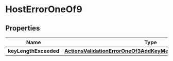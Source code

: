
# HostErrorOneOf9

## Properties
| Name | Type | Description | Notes |
| ------------ | ------------- | ------------- | ------------- |
| **keyLengthExceeded** | [**ActionsValidationErrorOneOf3AddKeyMethodNameLengthExceeded**](ActionsValidationErrorOneOf3AddKeyMethodNameLengthExceeded.md) |  |  |



